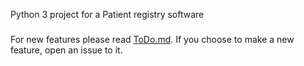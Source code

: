 Python 3 project for a Patient registry software
###
For new features please read [ToDo.md](https://github.com/RobertPecz/PatientRegistry/blob/master/Todo.md). If you choose to make a new feature, open an issue to it.
